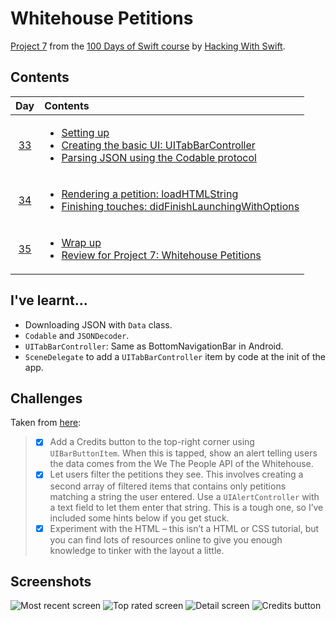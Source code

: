 # Whitehouse Petitions

[Project 7](https://www.hackingwithswift.com/read/7/overview) from the [100 Days of Swift course](https://www.hackingwithswift.com/100) by [Hacking With Swift](https://www.hackingwithswift.com/).

## Contents

|                      Day                      | Contents                                                                                                                                                                                                                                                                         |
|:---------------------------------------------:|:---------------------------------------------------------------------------------------------------------------------------------------------------------------------------------------------------------------------------------------------------------------------------------|
| [33](https://www.hackingwithswift.com/100/33) | <ul><li>[Setting up](https://www.hackingwithswift.com/read/7/1/setting-up)</li><li>[Creating the basic UI: UITabBarController](https://www.hackingwithswift.com/read/7/2)</li><li>[Parsing JSON using the Codable protocol](https://www.hackingwithswift.com/read/7/3)</li></ul> |
| [34](https://www.hackingwithswift.com/100/34) | <ul><li>[Rendering a petition: loadHTMLString](https://www.hackingwithswift.com/read/7/4)</li><li>[Finishing touches: didFinishLaunchingWithOptions](https://www.hackingwithswift.com/read/7/5)</li></ul>                                                                        | 
| [35](https://www.hackingwithswift.com/100/35) | <ul><li>[Wrap up](https://www.hackingwithswift.com/read/7/6/wrap-up)</li><li>[Review for Project 7: Whitehouse Petitions](https://www.hackingwithswift.com/review/hws/project-7-whitehouse-petitions)</li></ul>                                                                  |

## I've learnt...

- Downloading JSON with `Data` class.
- `Codable` and `JSONDecoder`.
- `UITabBarController`: Same as BottomNavigationBar in Android.
- `SceneDelegate` to add a `UITabBarController` item by code at the init of the app.

## Challenges

Taken from [here](https://www.hackingwithswift.com/read/7/6/wrap-up):

>- [x] Add a Credits button to the top-right corner using `UIBarButtonItem`. When this is tapped, show an alert telling users the data comes from the We The People API of the Whitehouse.
>- [x] Let users filter the petitions they see. This involves creating a second array of filtered items that contains only petitions matching a string the user entered. Use a `UIAlertController` with a text field to let them enter that string. This is a tough one, so I’ve included some hints below if you get stuck.
>- [x] Experiment with the HTML – this isn’t a HTML or CSS tutorial, but you can find lots of resources online to give you enough knowledge to tinker with the layout a little.

## Screenshots

![Most recent screen](./Screenshots/1.png)
![Top rated screen](./Screenshots/2.png)
![Detail screen](./Screenshots/3.png)
![Credits button](./Screenshots/4.png)
